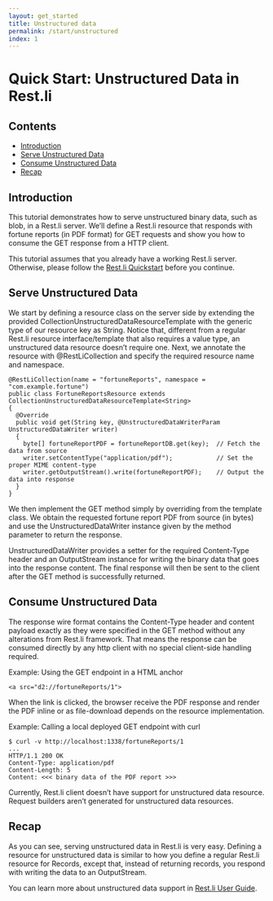 ```yaml
---
layout: get_started
title: Unstructured data
permalink: /start/unstructured
index: 1
---
```


# Quick Start: Unstructured Data in Rest.li

## Contents

 - [Introduction](#introduction)
 - [Serve Unstructured Data](#serve-unstructured-data)
 - [Consume Unstructured Data](#consume-unstructured-data)
 - [Recap](#recap)

## Introduction
This tutorial demonstrates how to serve unstructured binary data, such as blob, in a Rest.li server. We’ll define a Rest.li resource that responds with fortune reports (in PDF format) for GET requests and show you how to consume the GET response from a HTTP client.

This tutorial assumes that you already have a working Rest.li server. Otherwise, please follow the [Rest.li Quickstart](/rest.li/get_started/quick_start) before you continue.

## Serve Unstructured Data
We start by defining a resource class on the server side by extending the provided CollectionUnstructuredDataResourceTemplate with the generic type of our resource key as String. Notice that, different from a regular Rest.li resource interface/template that also requires a value type, an unstructured data resource doesn’t require one. Next, we annotate the resource with @RestLiCollection and specify the required resource name and namespace.

```
@RestLiCollection(name = "fortuneReports", namespace = "com.example.fortune")
public class FortuneReportsResource extends CollectionUnstructuredDataResourceTemplate<String>
{
  @Override
  public void get(String key, @UnstructuredDataWriterParam UnstructuredDataWriter writer)
  {
    byte[] fortuneReportPDF = fortuneReportDB.get(key);  // Fetch the data from source
    writer.setContentType("application/pdf");            // Set the proper MIME content-type
    writer.getOutputStream().write(fortuneReportPDF);    // Output the data into response
  }
}
```

We then implement the GET method simply by overriding from the template class. We obtain the requested fortune report PDF from source (in bytes) and use the UnstructuredDataWriter instance given by the method parameter to return the response.

UnstructuredDataWriter provides a setter for the required Content-Type header and an OutputStream instance for writing the binary data that goes into the response content. The final response will then be sent to the client after the GET method is successfully returned.

## Consume Unstructured Data
The response wire format contains the Content-Type header and content payload exactly as they were specified in the GET method without any alterations from Rest.li framework. That means the response can be consumed directly by any http client with no special client-side handling required.

Example: Using the GET endpoint in a HTML anchor

```
<a src="d2://fortuneReports/1">
```

When the link is clicked, the browser receive the PDF response and render the PDF inline or as file-download depends on the resource implementation.

Example: Calling a local deployed GET endpoint with curl
```
$ curl -v http://localhost:1338/fortuneReports/1
...
HTTP/1.1 200 OK
Content-Type: application/pdf
Content-Length: 5
Content: <<< binary data of the PDF report >>>
```

Currently, Rest.li client doesn’t have support for unstructured data resource. Request builders aren’t generated for unstructured data resources.


## Recap
As you can see, serving unstructured data in Rest.li is very easy. Defining a resource for unstructured data is similar to how you define a regular Rest.li resource for Records, except that, instead of returning records, you respond with writing the data to an OutputStream.

You can learn more about unstructured data support in [Rest.li User Guide](rest.li/user_guide/restli_server).